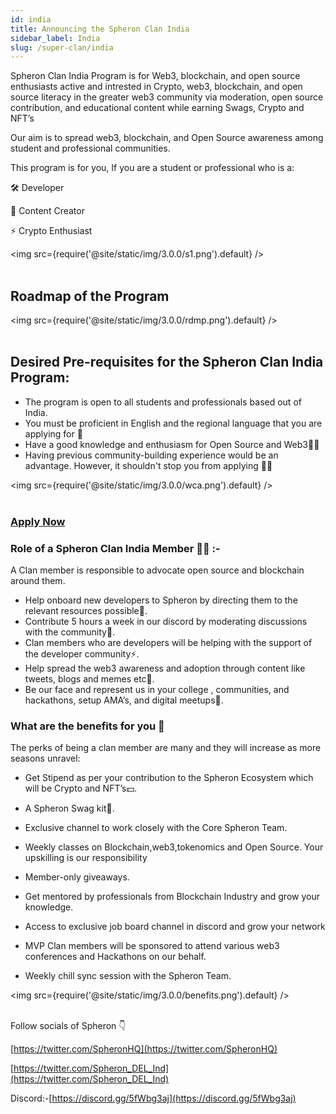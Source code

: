 ```yaml
---
id: india
title: Announcing the Spheron Clan India
sidebar_label: India
slug: /super-clan/india
---
```


Spheron Clan India Program is for Web3, blockchain, and open source enthusiasts active and intrested in Crypto, web3, blockchain, and open source literacy in the greater web3 community via moderation, open source contribution, and educational content while earning Swags, Crypto and NFT’s

Our aim is to spread web3, blockchain, and Open Source awareness among student and professional communities.

This program is for you, If you are a student or professional who is a:

🛠️ Developer

🎨 Content Creator

⚡ Crypto Enthusiast

<img src={require('@site/static/img/3.0.0/s1.png').default} /> <br/><br/>

## Roadmap of the Program

<img src={require('@site/static/img/3.0.0/rdmp.png').default} /> <br/><br/>

## Desired Pre-requisites for the Spheron Clan India Program:

- The program is open to all students and professionals based out of India.
- You must be proficient in English and the regional language that you are applying for 👀
- Have a good knowledge and enthusiasm for Open Source and Web3👨‍💻
- Having previous community-building experience would be an advantage. However, it shouldn't stop you from applying 🙌🏻

<img src={require('@site/static/img/3.0.0/wca.png').default} /> <br/><br/>

### [**Apply Now**](https://bit.ly/3nUkZpy)

### Role of a Spheron Clan India Member 👨‍💻 :-

A Clan member is responsible to advocate open source and blockchain around them.

- Help onboard new developers to Spheron by directing them to the relevant resources possible🚀.
- Contribute 5 hours a week in our discord by moderating discussions with the community🤝.
- Clan members who are developers will be helping with the support of the developer community⚡.
- Help spread the web3 awareness and adoption through content like tweets, blogs and memes etc🎨.
- Be our face and represent us in your college , communities, and hackathons, setup AMA’s, and digital meetups🏃.

### What are the benefits for you 👀

The perks of being a clan member are many and they will increase as more seasons unravel:

- Get Stipend as per your contribution to the Spheron Ecosystem which will be Crypto and NFT’s💵.

- A Spheron Swag kit🎁.

- Exclusive channel to work closely with the Core Spheron Team.

- Weekly classes on Blockchain,web3,tokenomics and Open Source. Your upskilling is our responsibility
- Member-only giveaways.
- Get mentored by professionals from Blockchain Industry and grow your knowledge.
- Access to exclusive job board channel in discord and grow your network
- MVP Clan members will be sponsored to attend various web3 conferences and Hackathons on our behalf.
- Weekly chill sync session with the Spheron Team.

<img src={require('@site/static/img/3.0.0/benefits.png').default} /> <br/><br/>

Follow socials of Spheron 👇

[https://twitter.com/SpheronHQ](https://twitter.com/SpheronHQ)

[https://twitter.com/Spheron_DEL_Ind](https://twitter.com/Spheron_DEL_Ind)

Discord:-[https://discord.gg/5fWbg3aj](https://discord.gg/5fWbg3aj)
